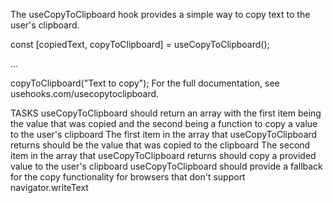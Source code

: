 The useCopyToClipboard hook provides a simple way to copy text to the user's clipboard.

const [copiedText, copyToClipboard] = useCopyToClipboard();

...

copyToClipboard("Text to copy");
For the full documentation, see usehooks.com/usecopytoclipboard.

TASKS
useCopyToClipboard should return an array with the first item being the value that was copied and the second being a function to copy a value to the user's clipboard
The first item in the array that useCopyToClipboard returns should be the value that was copied to the clipboard
The second item in the array that useCopyToClipboard returns should copy a provided value to the user's clipboard
useCopyToClipboard should provide a fallback for the copy functionality for browsers that don't support navigator.writeText